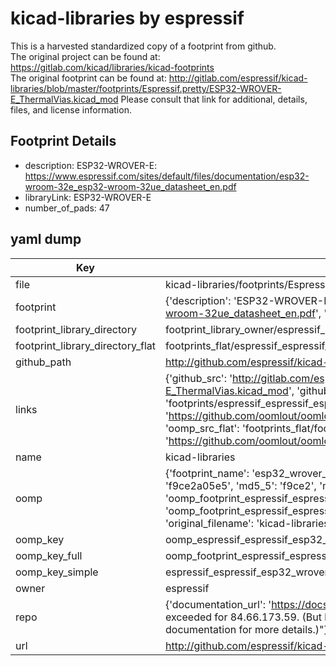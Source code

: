 # kicad-libraries by espressif  
This is a harvested standardized copy of a footprint from github.  
The original project can be found at:  
https://gitlab.com/kicad/libraries/kicad-footprints  
The original footprint can be found at:
http://gitlab.com/espressif/kicad-libraries/blob/master/footprints/Espressif.pretty/ESP32-WROVER-E_ThermalVias.kicad_mod
Please consult that link for additional, details, files, and license information.  
## Footprint Details
* description: ESP32-WROVER-E: https://www.espressif.com/sites/default/files/documentation/esp32-wroom-32e_esp32-wroom-32ue_datasheet_en.pdf  
* libraryLink: ESP32-WROVER-E  
* number_of_pads: 47  
## yaml dump  
| Key | Value |  
| --- | --- |  
| file | kicad-libraries/footprints/Espressif.pretty/ESP32-WROVER-E.kicad_mod |  
| footprint | {'description': 'ESP32-WROVER-E: https://www.espressif.com/sites/default/files/documentation/esp32-wroom-32e_esp32-wroom-32ue_datasheet_en.pdf', 'libraryLink': 'ESP32-WROVER-E', 'number_of_pads': 47} |  
| footprint_library_directory | footprint_library_owner/espressif_kicad-libraries |  
| footprint_library_directory_flat | footprints_flat/espressif_espressif_esp32_wrover_e/working |  
| github_path | http://github.com/espressif/kicad-libraries/blob/master/footprints/Espressif.pretty/ESP32-WROVER-E.kicad_mod |  
| links | {'github_src': 'http://gitlab.com/espressif/kicad-libraries/blob/master/footprints/Espressif.pretty/ESP32-WROVER-E_ThermalVias.kicad_mod', 'github_src_repo': 'https://gitlab.com/kicad/libraries/kicad-footprints', 'oomp_bot': 'footprints/espressif_espressif_esp32_wrover_e/working', 'oomp_bot_github': 'https://github.com/oomlout/oomlout_oomp_footprint_bot/tree/main/footprints/espressif_espressif_esp32_wrover_e/working', 'oomp_src_flat': 'footprints_flat/footprints_flat/espressif_espressif_esp32_wrover_e/working', 'oomp_src_flat_github': 'https://github.com/oomlout/oomlout_oomp_footprint_src/tree/main/footprints_flat/espressif_espressif_esp32_wrover_e/working'} |  
| name | kicad-libraries |  
| oomp | {'footprint_name': 'esp32_wrover_e', 'library_name': 'espressif', 'md5': 'f9ce2a05e5d12a7411e645ef9c68f533', 'md5_10': 'f9ce2a05e5', 'md5_5': 'f9ce2', 'md5_6': 'f9ce2a', 'oomp_key': 'oomp_espressif_espressif_esp32_wrover_e', 'oomp_key_extra': 'oomp_footprint_espressif_espressif_esp32_wrover_e', 'oomp_key_full': 'oomp_footprint_espressif_espressif_esp32_wrover_e_f9ce2a', 'oomp_key_simple': 'espressif_espressif_esp32_wrover_e', 'original_filename': 'kicad-libraries/footprints/Espressif.pretty/ESP32-WROVER-E.kicad_mod', 'owner_name': 'espressif'} |  
| oomp_key | oomp_espressif_espressif_esp32_wrover_e |  
| oomp_key_full | oomp_footprint_espressif_espressif_esp32_wrover_e |  
| oomp_key_simple | espressif_espressif_esp32_wrover_e |  
| owner | espressif |  
| repo | {'documentation_url': 'https://docs.github.com/rest/overview/resources-in-the-rest-api#rate-limiting', 'message': "API rate limit exceeded for 84.66.173.59. (But here's the good news: Authenticated requests get a higher rate limit. Check out the documentation for more details.)"} |  
| url | http://github.com/espressif/kicad-libraries |  

